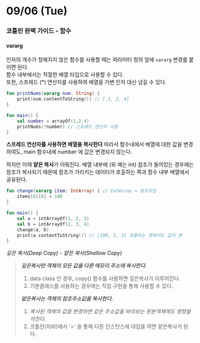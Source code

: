 # 09/06 (Tue)

### 코틀린 완벽 가이드 - 함수

#### vararg

인자의 개수가 정해지지 않은 함수를 사용할 때는 파라미터 정의 앞에 `vararg` 변경를 붙이면 된다.\
함수 내부에서는 적절한 배열 타입으로 사용할 수 있다.\
또한, 스프레드 (\*) 연산자를 사용하여 배열을 가변 인자 대신 넘길 수 있다.

```kotlin
fun printNums(vararg num: String) {
    print(num.contentToString()) // [ 1, 2, 4]
}

fun main() {
    val number = arrayOf(1,2,4)
    printNums(*number) // 스프레드 연산자 사용
}
```

**스프레드 연산자를 사용하면 배열을 복사한다** 따라서 함수내에서 배열에 대한 값을 변경하여도, main 함수내에 number 에 값은 변경되지 않는다.&#x20;

하지만 이때 **얕은 복사**가 이뤄진다. 배열 내부에 (위 예는 int)  참조가 들어있는 경우에는 참조가 복사되기 때문에 참조가 가리키는 데이터가 호출하는 쪽과 함수 내부 배열에서 공유된다.

```kotlin
fun change(vararg item: IntArray) { // IntArray = 참조타입
    items[0][0] = 100
}

fun main() {
    val a = intArrayOf(1, 2, 3)
    val b = intArrayOf(2, 3, 4)
    change(a, b)
    print(a.contentToString()) // [100, 2, 3] 호출하는 쪽에서도 값이 변
}
```

_깊은 복사(Deep Copy) - 얕은 복사(Shallow Copy)_

> _**깊은복사란 객체의 모든 값을 다른 메모리 주소에 복사한다.**_
>
> 1. data class 인 경우, copy() 함수를 사용하면 깊은복사가 이루어진다.
> 2. 기본클래스를 사용하는 경우에는 직접 구현을 통해 사용할 수 있다.
>
> _**얕은복사는 객체의 참조주소값을 복사한다.**_
>
> 1. _복사된 객체의 값을 변경하면 같은 주소값을 바라보는 원본객체에도 영향을 끼친다._
> 2. 코틀린(자바)에서 '=' 을 통해 다른 인스턴스에 대입을 하면 얕은복사가 된다.
